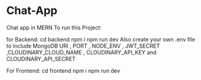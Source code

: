 # Chat-App
Chat app in MERN
To run this Project:

for Backend:
cd backend
npm i
npm run dev
Also create your own .env file to include MongoDB URI , PORT , NODE_ENV , JWT_SECRET ,CLOUDINARY_CLOUD_NAME , CLOUDINARY_API_KEY and CLOUDINARY_API_SECRET

For Frontend:
cd frontend
npm i
npm run dev

